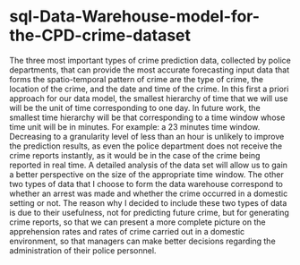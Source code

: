 # sql-Data-Warehouse-model-for-the-CPD-crime-dataset

The three most important types of crime prediction data, collected by police departments,
that can provide the most accurate forecasting input data that forms the spatio-temporal pattern of crime are the type of crime,
the location of the crime, and the date and time of the crime.
In this first a priori approach for our data model, the smallest hierarchy of time that we will use will
be the unit of time corresponding to one day. In future work, the smallest time hierarchy
will be that corresponding to a time window whose time unit will be in minutes. For example: a 23 minutes time window.
Decreasing to a granularity level of less than an hour is unlikely to improve the prediction
results, as even the police department does not receive the crime reports instantly,
as it would be in the case of the crime being reported in real time.
A detailed analysis of the data set will allow us to gain a better perspective on the size of the appropriate time window.
The other two types of data that I choose to form the data warehouse correspond to whether
an arrest was made and whether the crime occurred in a domestic setting or not.
The reason why I decided to include these two types of data is due to their usefulness, not for predicting future crime, but
for generating crime reports, so that we can present a more complete picture on the apprehension rates and rates of crime
carried out in a domestic environment, so that managers can make better decisions regarding the administration of their police personnel.

